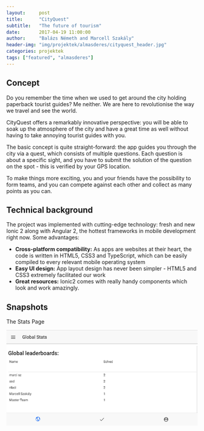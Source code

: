 ```yaml
---
layout:     post
title:      "CityQuest"
subtitle:   "The future of tourism"
date:       2017-04-19 11:00:00
author:     "Balázs Németh and Marcell Szakály"
header-img: "img/projektek/almasderes/cityquest_header.jpg"
categories: projektek
tags: ["featured", "almasderes"]
---
```


<h2>Concept</h2>

<p>Do you remember the time when we used to get around the city holding paperback tourist guides? Me neither. We are here to revolutionise the way we travel and see the world.</p>

<p>CityQuest offers a remarkably innovative perspective: you will be able to soak up the atmosphere of the city and have a great time as well without having to take annoying tourist guides with you.</p>

<p>The basic concept is quite straight-forward: the app guides you through the city via a quest, which consists of multiple questions. Each question is about a specific sight, and you have to submit the solution of the question on the spot - this is verified by your GPS location.</p>

<p>To make things more exciting, you and your friends have the possibility to form teams, and you can compete against each other and collect as many points as you can.</p>

<h2>Technical background</h2>

<p>The project was implemented with cutting-edge technology: fresh and new Ionic 2 along with Angular 2, the hottest frameworks in mobile development right now. Some advantages:</p>

* **Cross-platform compatibility:** As apps are websites at their heart, the code is written in HTML5, CSS3 and TypeScript, which can be easily compiled to every relevant mobile operating system
* **Easy UI design:** App layout design has never been simpler - HTML5 and CSS3 extremely facilitated our work
* **Great resources:** Ionic2 comes with really handy components which look and work amazingly.

<h2>Snapshots</h2>

<p> The Stats Page</p>

![Alt](/img/projektek/almasderes/cityquest_stats.png "Stats")
